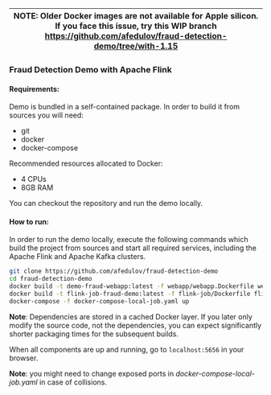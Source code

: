 | NOTE: Older Docker images are not available for Apple silicon. If you face this issue, try this WIP branch https://github.com/afedulov/fraud-detection-demo/tree/with-1.15|
| --- |

### Fraud Detection Demo with Apache Flink

#### Requirements:
Demo is bundled in a self-contained package. In order to build it from sources you will need:

 - git
 - docker
 - docker-compose

 Recommended resources allocated to Docker:

 - 4 CPUs
 - 8GB RAM

 You can checkout the repository and run the demo locally.

#### How to run:

In order to run the demo locally, execute the following commands which build the project from sources and start all required services, including the Apache Flink and Apache Kafka clusters.

```bash
git clone https://github.com/afedulov/fraud-detection-demo
cd fraud-detection-demo
docker build -t demo-fraud-webapp:latest -f webapp/webapp.Dockerfile webapp/
docker build -t flink-job-fraud-demo:latest -f flink-job/Dockerfile flink-job/
docker-compose -f docker-compose-local-job.yaml up
```

__Note__: Dependencies are stored in a cached Docker layer. If you later only modify the source code, not the dependencies, you can expect significantly shorter packaging times for the subsequent builds.

When all components are up and running, go to `localhost:5656` in your browser.

__Note__: you might need to change exposed ports in _docker-compose-local-job.yaml_ in case of collisions.

